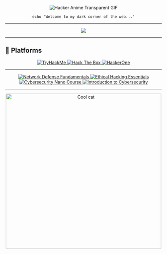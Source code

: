 <div align="center">
 
![Hacker Anime Transparent GIF](https://media0.giphy.com/media/v1.Y2lkPTc5MGI3NjExdnU2bXE0ZDduajdpeHkwc2ZzM3VoeHY2ZDJjaGk1bjIycmZ0ODduMCZlcD12MV9pbnRlcm5hbF9naWZfYnlfaWQmY3Q9Zw/vP5gXvSXJ2olG/giphy.gif)
</div>

<div align="center">
  <code>echo "Welcome to my dark corner of the web..."</code>
</div>

---

<div align="center">
 
[![](https://skillicons.dev/icons?i=docker,c,python,bash,mysql,linux,kali,aws,cloudflare,notion&theme=dark)](https://skillicons.dev)
</div>
 
---
## 🎯 Platforms
<div align="center">
  <a href="https://tryhackme.com/p/0xEnzzo">
    <img src="https://img.shields.io/badge/TryHackMe-red?style=for-the-badge&logo=tryhackme" alt="TryHackMe">
  </a>
  <a href="https://app.hackthebox.com/profile/1411577">
    <img src="https://img.shields.io/badge/Hack%20The%20Box-green?style=for-the-badge&logo=hackthebox" alt="Hack The Box">
  </a>
  <a href="https://www.hackerone.com/0xEnzzo">
    <img src="https://img.shields.io/badge/HackerOne-black?style=for-the-badge&logo=hackerone" alt="HackerOne">
  </a>
</div>

---


<div align="center">
  <a href="https://www.eccouncil.org/">
    <img src="https://img.shields.io/badge/Network_Defense_Fundamentals-EC--Council-blue?style=for-the-badge&logo=ec-council" alt="Network Defense Fundamentals">
  </a>
  <a href="https://www.eccouncil.org/">
    <img src="https://img.shields.io/badge/Ethical_Hacking_Essentials-EC--Council-blue?style=for-the-badge&logo=ec-council" alt="Ethical Hacking Essentials">
  </a>
  <a href="https://www.fiap.com.br/">
    <img src="https://img.shields.io/badge/Cybersecurity_Nano_Course-FIAP-red?style=for-the-badge" alt="Cybersecurity Nano Course">
  </a>
  <a href="https://www.netacad.com/courses/packet-tracer/introduction-cybersecurity">
    <img src="https://img.shields.io/badge/Introduction_to_Cybersecurity-Cisco-yellow?style=for-the-badge&logo=cisco" alt="Introduction to Cybersecurity">
  </a>
</div>


---


<div align="center">
  <img src="" width="500" alt="Cool cat">
</div>
